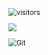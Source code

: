 ![visitors](https://visitor-badge.glitch.me/badge?page_id=fantingsheng.fantingsheng&left_color=green&right_color=red)

![](https://github-readme-stats.vercel.app/api?username=fantingsheng)

![Git](https://img.shields.io/badge/-Git-F05032?style=flat-square&logo=git&logoColor=white)
